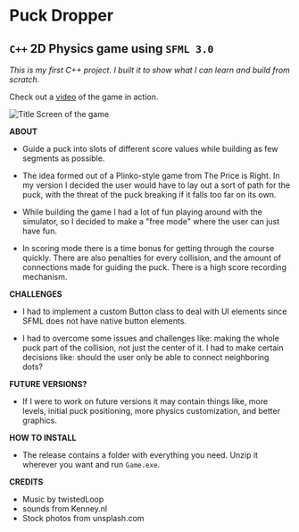 # Puck Dropper

## `C++` 2D Physics game using `SFML 3.0`

*This is my first C++ project. I built it to show what I can learn and build from scratch.*

Check out a [video](https://www.youtube.com/watch?v=R15gpBx2NWo) of the game in action.

![Title Screen of the game](https://i.imgur.com/cF5T2LK.png)

**ABOUT**

* Guide a puck into slots of different score values while building as few segments as possible.

* The idea formed out of a Plinko-style game from The Price is Right. In my version I decided the user would have to lay out a sort of path for the puck, with the threat of the puck breaking if it falls too far on its own. 

* While building the game I had a lot of fun playing around with the simulator, so I decided to make a "free mode" where the user can just have fun. 

* In scoring mode there is a time bonus for getting through the course quickly. There are also penalties for every collision, and the amount of connections made for guiding the puck. There is a high score recording mechanism.

**CHALLENGES**

* I had to implement a custom Button class to deal with UI elements since SFML does not have native button elements.

* I had to overcome some issues and challenges like: making the whole puck part of the collision, not just the center of it. I had to make certain decisions like: should the user only be able to connect neighboring dots? 

**FUTURE VERSIONS?**

* If I were to work on future versions it may contain things like, more levels, initial puck positioning, more physics customization, and better graphics.

**HOW TO INSTALL**

* The release contains a folder with everything you need. Unzip it wherever you want and run `Game.exe`.

**CREDITS**

* Music by twistedLoop
* sounds from Kenney.nl
* Stock photos from unsplash.com

